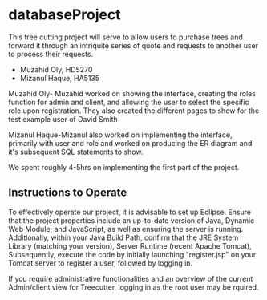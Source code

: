 
# databaseProject

This tree cutting project will serve to allow users to purchase trees and forward it through an intriquite series of quote and requests to another user to process their requests.

* Muzahid Oly, HD5270
* Mizanul Haque, HA5135

Muzahid Oly- Muzahid worked on showing the interface, creating the roles function for admin and client, and allowing the user to select the specific role upon registration. They also created the different pages to show for the test example user of David Smith

Mizanul Haque-Mizanul also worked on implementing the interface, primarily with user and role and worked on producing the ER diagram and it's subsequent SQL statements to show. 

We spent roughly 4-5hrs on implementing the first part of the project.







## Instructions to Operate


 To effectively operate our project, it is advisable to set up Eclipse. Ensure that the project properties include an up-to-date version of Java, Dynamic Web Module, and JavaScript, as well as ensuring the server is running.
  Additionally, within your Java Build Path, confirm that the JRE System Library (matching your version), Server Runtime (recent Apache Tomcat), Subsequently, execute the code by initially launching "register.jsp" on your Tomcat server to register a user, followed by logging in. 
  
  If you require administrative functionalities and an overview of the current Admin/client view for Treecutter, logging in as the root user may be rquired.







    
